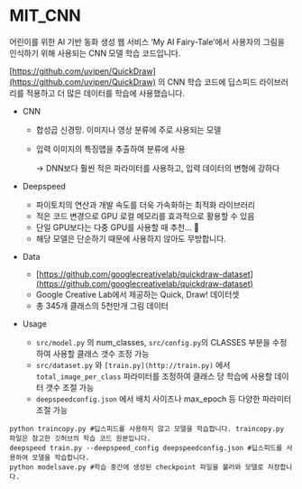 # MIT_CNN
어린이를 위한 AI 기반 동화 생성 웹 서비스 ‘My AI Fairy-Tale’에서 사용자의 그림을 인식하기 위해 사용되는 CNN 모델 학습 코드입니다.

[https://github.com/uvipen/QuickDraw](https://github.com/uvipen/QuickDraw) 의 CNN 학습 코드에 딥스피드 라이브러리를 적용하고 더 많은 데이터를 학습에 사용했습니다.

- CNN
    - 합성곱 신경망. 이미지나 영상 분류에 주로 사용되는 모델
    - 입력 이미지의 특징맵을 추출하여 분류에 사용
        
        → DNN보다 훨씬 적은 파라미터를 사용하고, 입력 데이터의 변형에 강하다
        
- Deepspeed
    - 파이토치의 연산과 개발 속도를 더욱 가속화하는 최적화 라이브러리
    - 적은 코드 변경으로 GPU 로컬 메모리를 효과적으로 활용할 수 있음
    - 단일 GPU보다는 다중 GPU를 사용할 때 추천… ****🥲****
    - 해당 모델은 단순하기 때문에 사용하지 않아도 무방합니다.
- Data
    - [https://github.com/googlecreativelab/quickdraw-dataset](https://github.com/googlecreativelab/quickdraw-dataset)
    - Google Creative Lab에서 제공하는 Quick, Draw! 데이터셋
    - 총 345개 클래스의 5천만개 그림 데이터
    
- Usage
    - `src/model.py` 의 num_classes, `src/config.py`의 CLASSES 부분을 수정하여 사용할 클래스 갯수 조정 가능
    - `src/dataset.py` 와 `[train.py](http://train.py)` 에서 `total_image_per_class` 파라미터를 조정하여 클래스 당 학습에 사용할 데이터 갯수 조절 가능
    - `deepspeedconfig.json` 에서 배치 사이즈나 max_epoch 등 다양한 파라미터 조절 가능

```
python traincopy.py #딥스피드를 사용하지 않고 모델을 학습합니다. traincopy.py 파일은 참고한 깃허브의 학습 코드 원본입니다.
deepspeed train.py --deepspeed_config deepspeedconfig.json #딥스피드를 사용하여 모델을 학습합니다.
python modelsave.py #학습 중간에 생성된 checkpoint 파일을 불러와 모델로 저장합니다.
```